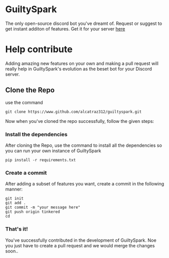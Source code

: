 # GuiltySpark

The only open-source discord bot you've dreamt of. Request or suggest to get instant additon of features. Get it for your server [here](https://www.youtube.com/watch?v=dQw4w9WgXcQ)

# Help contribute

Adding amazing new features on your own and making a pull request will really help in GuiltySpark's evolution as the beset bot for your Discord server.

## Clone the Repo

use the command
```
git clone https://www.github.com/alcatraz312/guiltyspark.git
```
Now when you've cloned the repo successfully, follow the given steps:

### Install the dependencies

After cloning the Repo, use the command to install all the dependencies so you can run your own instance of GuiltySpark
```
pip install -r requirements.txt
```

### Create a commit

After adding a subset of features you want, create a commit in the following manner:
```
git init
git add .
git commit -m "your message here"
git push origin tinkered
cd
```

### That's it!

You've successfully contributed in the development of GuiltySpark. Noe you just have to create a pull request and we would merge the changes soon..
